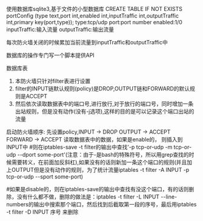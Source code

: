 使用数据库sqlite3,基于文件的小型数据库
CREATE TABLE IF NOT EXISTS portConfig (type text,port int,enabled int,inputTraffic int,outputTraffic int,primary key(port,type));
type:tcp/udp
port:port number
enabled:1/0
inputTraffic:输入流量
outputTraffic:输出流量

每次防火墙关闭的时候累加当前流量到inputTraffic和outputTraffic中

数据库的操作专门写一个脚本提供API

数据库表

1. 本防火墙只针对filter表进行设置
2. filter的INPUT链默认规则(policy)是DROP,OUTPUT链和FORWARD的默认规则是ACCEPT
3. 然后依次读取数据表中的端口号,进行放行,对于放行的端口号，同时增加一条出站规则，但是没有动作(没有-j选项),这样的目的是可以记录这个端口出站的流量

启动防火墙顺序:
先设置policy,INPUT -> DROP  OUTPUT -> ACCEPT FORWARD -> ACCEPT
读取数据表中的数据，如果是enable的，
则插入到INPUT中
#则在iptables-save -t filter的输出中查找'-p tcp-or-udp -m tcp-or-udp --dport some-port'(注意：由于-是bash的特殊符号，所以用grep查找的时候需要转义，在前面加反斜杠),如果没有的话则新加一条这个端口的规则(并且加上OUTPUT但是没有动作的规则，为了统计流量iptables -t filter -A INPUT -p tcp-or-udp --sport some-port)

#如果是disable的，则在iptables-save的输出中查找有没这个端口，有的话则删除，没有什么都不做，删除的做法是：iptables -t filter -L INPUT --line-numbers的输出中搜索那个端口，然后找到后截取第一段的序号，最后用iptables -t filter -D INPUT 序号 来删除
